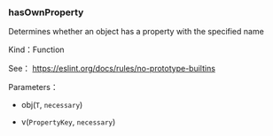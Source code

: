 
### hasOwnProperty


Determines whether an object has a property with the specified name


Kind：Function


See：
https://eslint.org/docs/rules/no-prototype-builtins


Parameters：

- obj(`T`, `necessary`) 


- v(`PropertyKey`, `necessary`) 

